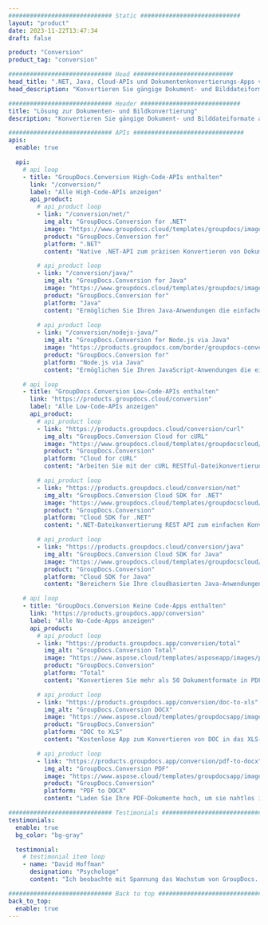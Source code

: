 ```yaml
---
############################# Static ############################
layout: "product"
date: 2023-11-22T13:47:34
draft: false

product: "Conversion"
product_tag: "conversion"

############################# Head ############################
head_title: ".NET, Java, Cloud-APIs und Dokumentenkonvertierungs-Apps von GroupDocs"
head_description: "Konvertieren Sie gängige Dokument- und Bilddateiformate auf jeder Plattform mit App- und API-basierten Lösungen."

############################# Header ############################
title: "Lösung zur Dokumenten- und Bildkonvertierung"
description: "Konvertieren Sie gängige Dokument- und Bilddateiformate auf jeder Plattform mit App- und API-basierten Lösungen."

############################# APIs ###############################
apis:
  enable: true

  api:
    # api loop
    - title: "GroupDocs.Conversion High-Code-APIs enthalten"
      link: "/conversion/"
      label: "Alle High-Code-APIs anzeigen"
      api_product:
        # api_product loop
        - link: "/conversion/net/"
          img_alt: "GroupDocs.Conversion for .NET"
          image: "https://www.groupdocs.cloud/templates/groupdocs/images/product-logos/groupdocs-conversion-net.png"
          product: "GroupDocs.Conversion for"
          platform: ".NET"
          content: "Native .NET-API zum präzisen Konvertieren von Dokumenten- und Bilddateiformaten in alle Arten von .NET-Anwendungen. Unterstützt das Hinzufügen von Bildwasserzeichen während der Konvertierung."

        # api_product loop
        - link: "/conversion/java/"
          img_alt: "GroupDocs.Conversion for Java"
          image: "https://www.groupdocs.cloud/templates/groupdocs/images/product-logos/groupdocs-conversion-java.png"
          product: "GroupDocs.Conversion for"
          platform: "Java"
          content: "Ermöglichen Sie Ihren Java-Anwendungen die einfache Konvertierung zwischen allen branchenüblichen Dokumentformaten, einschließlich Microsoft Office, PDF, HTML, Bildern und vielen anderen."
          
        # api_product loop
        - link: "/conversion/nodejs-java/"
          img_alt: "GroupDocs.Conversion for Node.js via Java"
          image: "https://products.groupdocs.com/border/groupdocs-conversion-nodejs-java.svg"
          product: "GroupDocs.Conversion for"
          platform: "Node.js via Java"
          content: "Ermöglichen Sie Ihren JavaScript-Anwendungen die einfache Konvertierung zwischen allen branchenüblichen Dokumentformaten, einschließlich Microsoft Office, PDF, HTML, Bildern und vielen anderen."

    # api loop
    - title: "GroupDocs.Conversion Low-Code-APIs enthalten"
      link: "https://products.groupdocs.cloud/conversion"
      label: "Alle Low-Code-APIs anzeigen"
      api_product:
        # api_product loop
        - link: "https://products.groupdocs.cloud/conversion/curl"
          img_alt: "GroupDocs.Conversion Cloud for cURL"
          image: "https://www.groupdocs.cloud/templates/groupdocscloud/images/sdk/272x272/groupdocs_conversion-for-curl.png"
          product: "GroupDocs.Conversion"
          platform: "Cloud for cURL"
          content: "Arbeiten Sie mit der cURL RESTful-Dateikonvertierungs-API, um problemlos Microsoft Office-, PDF-, E-Mail-, Projekt-, HTML- und andere gängige Dateiformate in Ihren Anwendungen zu konvertieren."

        # api_product loop
        - link: "https://products.groupdocs.cloud/conversion/net"
          img_alt: "GroupDocs.Conversion Cloud SDK for .NET"
          image: "https://www.groupdocs.cloud/templates/groupdocscloud/images/sdk/272x272/groupdocs_conversion-for-net.png"
          product: "GroupDocs.Conversion"
          platform: "Cloud SDK for .NET"
          content: ".NET-Dateikonvertierung REST API zum einfachen Konvertieren von Microsoft Office, PDF, E-Mail, Project, HTML und anderen gängigen Dateiformaten auf jeder Plattform mit Cloud SDK."

        # api_product loop
        - link: "https://products.groupdocs.cloud/conversion/java"
          img_alt: "GroupDocs.Conversion Cloud SDK for Java"
          image: "https://www.groupdocs.cloud/templates/groupdocscloud/images/sdk/272x272/groupdocs_conversion-for-java.png"
          product: "GroupDocs.Conversion"
          platform: "Cloud SDK for Java"
          content: "Bereichern Sie Ihre cloudbasierten Java-Anwendungen mit erweiterten Dokumentenkonvertierungsfunktionen auf jeder Plattform, die REST-APIs aufrufen kann."

    # api loop
    - title: "GroupDocs.Conversion Keine Code-Apps enthalten"
      link: "https://products.groupdocs.app/conversion"
      label: "Alle No-Code-Apps anzeigen"
      api_product:
        # api_product loop
        - link: "https://products.groupdocs.app/conversion/total"
          img_alt: "GroupDocs.Conversion Total"
          image: "https://www.aspose.cloud/templates/asposeapp/images/products/logo/aspose_conversion-app.png"
          product: "GroupDocs.Conversion"
          platform: "Total"
          content: "Konvertieren Sie mehr als 50 Dokumentformate in PDF, XLSX, DOCX, XPS, HTML und mehr."

        # api_product loop
        - link: "https://products.groupdocs.app/conversion/doc-to-xls"
          img_alt: "GroupDocs.Conversion DOCX"
          image: "https://www.aspose.cloud/templates/groupdocsapp/images/products/logo/groupdocs_words-app.png"
          product: "GroupDocs.Conversion"
          platform: "DOC to XLS"
          content: "Kostenlose App zum Konvertieren von DOC in das XLS-Format von jedem Webbrowser aus."

        # api_product loop
        - link: "https://products.groupdocs.app/conversion/pdf-to-docx"
          img_alt: "GroupDocs.Conversion PDF"
          image: "https://www.aspose.cloud/templates/groupdocsapp/images/products/logo/groupdocs_pdf-app.png"
          product: "GroupDocs.Conversion"
          platform: "PDF to DOCX"
          content: "Laden Sie Ihre PDF-Dokumente hoch, um sie nahtlos in das Word-Format (DOCX) umzuwandeln."

############################# Testimonials ###############################
testimonials:
  enable: true
  bg_color: "bg-gray"

  testimonial:
    # testimonial item loop
    - name: "David Hoffman"
      designation: "Psychologe"
      content: "Ich beobachte mit Spannung das Wachstum von GroupDocs. Die Reaktionsfähigkeit Ihres gesamten Teams hat mir sehr geholfen. Wenn ich mit jemandem bei GroupDocs spreche, kann ich garantieren, dass jemand zuhört und die Dinge in die Tat umsetzt."

############################# Back to top ###############################
back_to_top:
  enable: true
---
```

